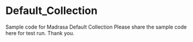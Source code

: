 # Default_Collection
Sample code for Madrasa Default Collection
Please share the sample code here for test run. Thank you.
